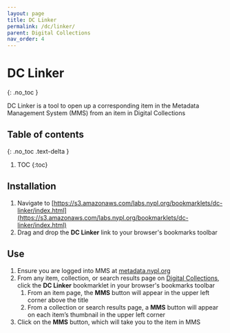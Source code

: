 ```yaml
---
layout: page
title: DC Linker
permalink: /dc/linker/
parent: Digital Collections
nav_order: 4
---
```


# DC Linker
{: .no_toc }

DC Linker is a tool to open up a corresponding item in the Metadata Management System (MMS) from an item in Digital Collections

## Table of contents
{: .no_toc .text-delta }

1. TOC
{:toc}

## Installation

1. Navigate to [https://s3.amazonaws.com/labs.nypl.org/bookmarklets/dc-linker/index.html](https://s3.amazonaws.com/labs.nypl.org/bookmarklets/dc-linker/index.html)
1. Drag and drop the **DC Linker** link to your browser's bookmarks toolbar

<!-- ![animation displaying installation of DC Linker](/metadata-documentation/assets/images/dclinker.gif) -->

## Use

1. Ensure you are logged into MMS at [metadata.nypl.org](https://metadata.nypl.org/)
1. From any item, collection, or search results page on [Digital Collections](https://digitalcollections.nypl.org/), click the **DC Linker** bookmarklet in your browser's bookmarks toolbar
    1. From an item page, the **MMS** button will appear in the upper left corner above the title
    1. From a collection or search results page, a **MMS** button will appear on each item’s thumbnail in the upper left corner
1. Click on the **MMS** button, which will take you to the item in MMS